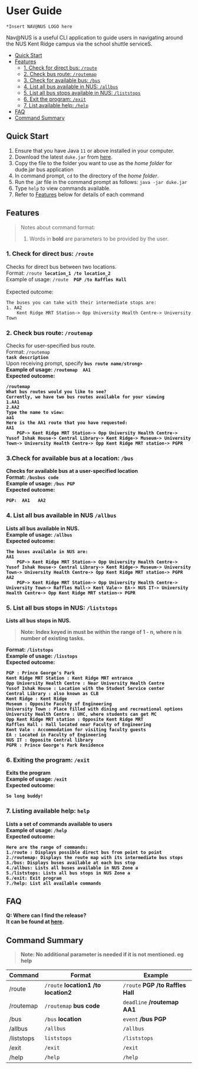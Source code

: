 # User Guide
  ```
*Insert NAV@NUS LOGO here 
```
Nav@NUS is a useful CLI application to guide users in navigating around the NUS Kent Ridge campus via the school
shuttle serviceS.

* [Quick Start](#quick-start)
* [Features](#Features)
    + [1. Check for direct bus: `/route`](#1-check-for-direct-bus-route)
    + [2. Check bus route: `/routemap`](#2-check-bus-route-routemap)
    + [3. Check for available bus: `/bus`](#3check-for-available-bus-at-a-location-bus)
    + [4. List all bus available in NUS: `/allbus`](#4-list-all-bus-available-in-nus-allbus)
    + [5. List all bus stops available in NUS: `/liststops`](#5-list-all-bus-stops-in-nus-liststops)
    + [6. Exit the program: `/exit`](#6-exiting-the-program-exit)
    + [7. List available help: `/help`](#7-listing-available-help-help)
* [FAQ](#faq)
* [Command Summary](#command-summary)

## Quick Start
1. Ensure that you have Java `11` or above installed in your computer.
2. Download the latest `duke.jar` from [here](https://github.com/AY2021S1-CS2113T-F14-3/tp/releases).
3. Copy the file to the folder you want to use as the _home folder_ for dude.jar bus application
4. In command prompt, `cd` to the directory of the _home folder_.
5. Run the .jar file in the command prompt as follows: `java -jar duke.jar`
6. Type `help` to view commands available.
7. Refer to [Features](#features) below for details of each command

## Features 
>Notes about command format:  
>
>1. Words in **bold** are parameters to be provided by the user.

### 1. Check for direct bus: ```/route```
Checks for direct bus between two locations. <br>
Format: <code>/route <strong>location_1 /to location_2 </strong> </code> <br>
Example of usage: <code>/route <strong> PGP /to Raffles Hall </strong></code><br>
Expected outcome: 
```
The buses you can take with their intermediate stops are: 
1. AA2
	Kent Ridge MRT Station-> Opp University Health Centre-> University Town
```

### 2. Check bus route: ```/routemap```
Checks for user-specified bus route. <br>
Format: <code>/routemap <strong>task description</strong></code> <br>
        Upon receiving prompt, specify 
        <code><strong>bus route name/strong></code> <br>
Example of usage: <code>/routemap <strong> AA1 </strong></code> <br>
Expected outcome: 
```
/routemap
What bus routes would you like to see?
Currently, we have two bus routes available for your viewing 
1.AA1 
2.AA2 
Type the name to view:
aa1
Here is the AA1 route that you have requested:
AA1
	PGP-> Kent Ridge MRT Station-> Opp University Health Centre-> Yusof Ishak House-> Central Library-> Kent Ridge-> Museum-> University Town-> University Health Centre-> Opp Kent Ridge MRT station-> PGPR
```

### 3.Check for available bus at a location: ```/bus```
Checks for available bus at a user-specified location <br>
Format: <code>/bus<strong>bus code</strong></code> <br>
Example of usage: <code>/bus<strong> PGP</strong></code> <br>
Expected outcome: 
```
PGP:  AA1   AA2
```

### 4. List all bus available in NUS ```/allbus```
Lists all bus available in NUS. <br>
Example of usage: <code>/allbus</code> <br>
Expected outcome:
```
The buses available in NUS are: 
AA1
	PGP-> Kent Ridge MRT Station-> Opp University Health Centre-> Yusof Ishak House-> Central Library-> Kent Ridge-> Museum-> University Town-> University Health Centre-> Opp Kent Ridge MRT station-> PGPR
AA2
	PGP-> Kent Ridge MRT Station-> Opp University Health Centre-> University Town-> Raffles Hall-> Kent Vale-> EA-> NUS IT-> University Health Centre-> Opp Kent Ridge MRT station-> PGPR
```
### 5. List all bus stops in NUS: ```/liststops```
Lists all bus stops in NUS. <br>
>Note: Index keyed in must be within the range of 1 - n, where n is number of existing tasks. <br>

Format: <code>/liststops</code> <br>
Example of usage: <code>/lisstops</code> <br>
Expected outcome:
```
PGP : Prince George's Park
Kent Ridge MRT Station : Kent Ridge MRT entrance
Opp University Health Centre : Near University Health Centre
Yusof Ishak House : Location with the Student Service center
Central Library : also known as CLB
Kent Ridge : Kent Ridge
Museum : Opposite Faculty of Engineering
University Town : Place filled with dining and recreational options
University Health Centre : UHC, where students can get MC
Opp Kent Ridge MRT station : Opposite Kent Ridge MRT
Raffles Hall : Hall located near Faculty of Engineering
Kent Vale : Accommodation for visiting faculty guests
EA : Located in Faculty of Engineering
NUS IT : Opposite Central library
PGPR : Prince George's Park Residence

```

### 6. Exiting the program: ```/exit```
Exits the program <br>
Example of usage: <code>/exit</code> <br>
Expected outcome:
```
So long buddy!
```

### 7. Listing available help: ```help```
Lists a set of commands available to users <br>
Example of usage: <code>/help</code> <br>
Expected outcome:
```
Here are the range of commands:
1./route : Displays possible direct bus from point to point
2./routemap: Displays the route map with its intermediate bus stops
3./bus: Displays buses available at each bus stop
4./allbus: Lists all buses available in NUS Zone a
5./liststops: Lists all bus stops in NUS Zone a
6./exit: Exit program
7./help: List all available commands

```

## FAQ
**Q:** Where can I find the release? <br>
It can be found at [here](https://github.com/AY2021S1-CS2113T-F14-3/tp/releases).

## Command Summary
>Note: No additional parameter is needed if it is not mentioned. eg help <br>

Command | Format | Example
--- | --- | ---
/route | `/route` **location1 /to location2** | `/route` **PGP /to Raffles Hall**
/routemap | `/routemap` **bus code** | `deadline` **/routemap AA1** 
/bus | `/bus` **location** | `event` **/bus PGP**
/allbus | `/allbus` | `/allbus`
/liststops | `liststops`| `/liststops`
/exit | `/exit` | `/exit`
/help | `/help` | `/help`

